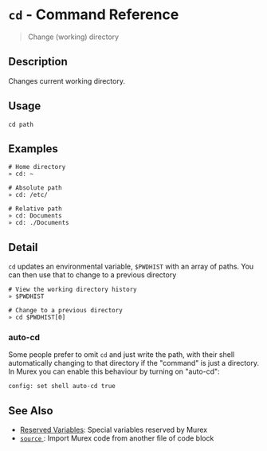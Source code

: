 # `cd` - Command Reference

> Change (working) directory

## Description

Changes current working directory.

## Usage

```
cd path
```

## Examples

```
# Home directory
» cd: ~ 

# Absolute path
» cd: /etc/

# Relative path
» cd: Documents
» cd: ./Documents
```

## Detail

`cd` updates an environmental variable, `$PWDHIST` with an array of paths.
You can then use that to change to a previous directory

```
# View the working directory history
» $PWDHIST

# Change to a previous directory
» cd $PWDHIST[0]
```

### auto-cd

Some people prefer to omit `cd` and just write the path, with their shell
automatically changing to that directory if the "command" is just a directory.
In Murex you can enable this behaviour by turning on "auto-cd":

```
config: set shell auto-cd true
```

## See Also

* [Reserved Variables](../user-guide/reserved-vars.md):
  Special variables reserved by Murex
* [`source` ](../commands/source.md):
  Import Murex code from another file of code block